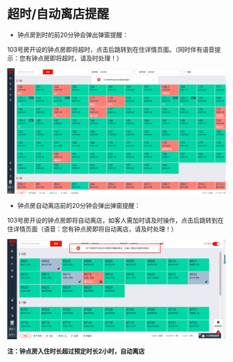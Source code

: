 # 超时/自动离店提醒

* 钟点房到时的前20分钟会弹出弹窗提醒：

103号房开设的钟点房即将超时，点击后跳转到在住详情页面。（同时伴有语音提示：您有钟点房即将超时，请及时处理！）

![](../../../.gitbook/assets/image%20%28276%29.png)

* 钟点房自动离店前的20分钟会弹出弹窗提醒：

103号房开设的钟点房即将自动离店，如客人需加时请及时操作，点击后跳转到在住详情页面（语音：您有钟点房即将自动离店，请及时处理！）

![](../../../.gitbook/assets/image%20%28133%29.png)

**注：钟点房入住时长超过预定时长2小时，自动离店**

